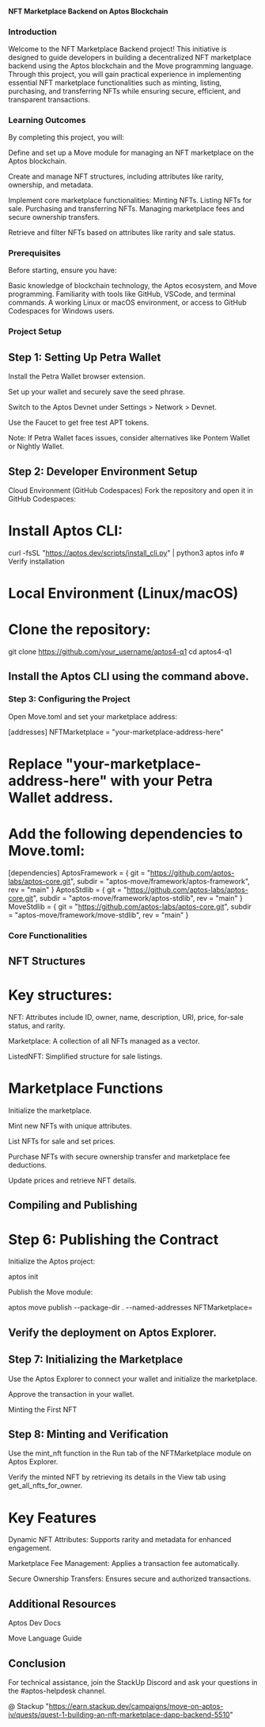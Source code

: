 #### NFT Marketplace Backend on Aptos Blockchain
### Introduction
Welcome to the NFT Marketplace Backend project! This initiative is designed to guide developers in building a decentralized NFT marketplace backend using the Aptos blockchain and the Move programming language. Through this project, you will gain practical experience in implementing essential NFT marketplace functionalities such as minting, listing, purchasing, and transferring NFTs while ensuring secure, efficient, and transparent transactions.


### Learning Outcomes
By completing this project, you will:

Define and set up a Move module for managing an NFT marketplace on the Aptos blockchain.

Create and manage NFT structures, including attributes like rarity, ownership, and metadata.


Implement core marketplace functionalities:
      Minting NFTs.
      Listing NFTs for sale.
      Purchasing and transferring NFTs.
      Managing marketplace fees and secure ownership transfers.


Retrieve and filter NFTs based on attributes like rarity and sale status.


### Prerequisites
Before starting, ensure you have:

Basic knowledge of blockchain technology, the Aptos ecosystem, and Move programming.
Familiarity with tools like GitHub, VSCode, and terminal commands.
A working Linux or macOS environment, or access to GitHub Codespaces for Windows users.



### Project Setup

## Step 1: Setting Up Petra Wallet


Install the Petra Wallet browser extension.

Set up your wallet and securely save the seed phrase.

Switch to the Aptos Devnet under Settings > Network > Devnet.

Use the Faucet to get free test APT tokens.

Note: If Petra Wallet faces issues, consider alternatives like Pontem Wallet or Nightly Wallet.

## Step 2: Developer Environment Setup

Cloud Environment (GitHub Codespaces)
Fork the repository and open it in GitHub Codespaces:

# Install Aptos CLI:

curl -fsSL "https://aptos.dev/scripts/install_cli.py" | python3
aptos info  # Verify installation

# Local Environment (Linux/macOS)

# Clone the repository:

git clone https://github.com/your_username/aptos4-q1
cd aptos4-q1

## Install the Aptos CLI using the command above.


### Step 3: Configuring the Project

Open Move.toml and set your marketplace address:

[addresses]
NFTMarketplace = "your-marketplace-address-here"

# Replace "your-marketplace-address-here" with your Petra Wallet address.

# Add the following dependencies to Move.toml:

[dependencies]
AptosFramework = { git = "https://github.com/aptos-labs/aptos-core.git", subdir = "aptos-move/framework/aptos-framework", rev = "main" }
AptosStdlib = { git = "https://github.com/aptos-labs/aptos-core.git", subdir = "aptos-move/framework/aptos-stdlib", rev = "main" }
MoveStdlib = { git = "https://github.com/aptos-labs/aptos-core.git", subdir = "aptos-move/framework/move-stdlib", rev = "main" }


### Core Functionalities


## NFT Structures

# Key structures:

NFT: Attributes include ID, owner, name, description, URI, price, for-sale status, and rarity.

Marketplace: A collection of all NFTs managed as a vector.

ListedNFT: Simplified structure for sale listings.

# Marketplace Functions

Initialize the marketplace.

Mint new NFTs with unique attributes.

List NFTs for sale and set prices.

Purchase NFTs with secure ownership transfer and marketplace fee deductions.

Update prices and retrieve NFT details.

## Compiling and Publishing


# Step 6: Publishing the Contract

Initialize the Aptos project:

aptos init

Publish the Move module:

aptos move publish --package-dir . --named-addresses NFTMarketplace=<your-marketplace-address>

## Verify the deployment on Aptos Explorer.


## Step 7: Initializing the Marketplace

Use the Aptos Explorer to connect your wallet and initialize the marketplace.

Approve the transaction in your wallet.

Minting the First NFT


## Step 8: Minting and Verification

Use the mint_nft function in the Run tab of the NFTMarketplace module on Aptos Explorer.

Verify the minted NFT by retrieving its details in the View tab using get_all_nfts_for_owner.

# Key Features

Dynamic NFT Attributes: Supports rarity and metadata for enhanced engagement.

Marketplace Fee Management: Applies a transaction fee automatically.

Secure Ownership Transfers: Ensures secure and authorized transactions.


## Additional Resources

Aptos Dev Docs

Move Language Guide


## Conclusion

For technical assistance, join the StackUp Discord and ask your questions in the #aptos-helpdesk channel.

@ Stackup "https://earn.stackup.dev/campaigns/move-on-aptos-iv/quests/quest-1-building-an-nft-marketplace-dapp-backend-5510"

